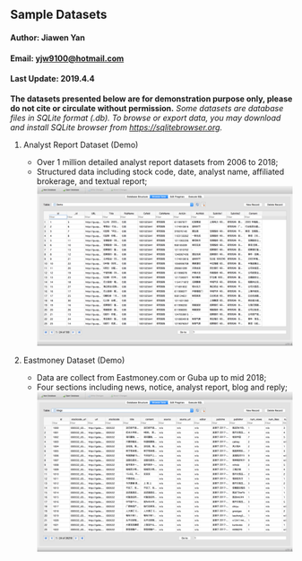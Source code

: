 ## Sample Datasets

#### Author: Jiawen Yan
#### Email: yjw9100@hotmail.com
#### Last Update: 2019.4.4


**The datasets presented below are for demonstration purpose only, please do not cite or circulate without permission.**
*Some datasets are database files in SQLite format (.db). To browse or export data, you may download and install SQLite browser from https://sqlitebrowser.org.*


1. Analyst Report Dataset (Demo)
	* Over 1 million detailed analyst report datasets from 2006 to 2018;
	* Structured data including stock code, date, analyst name, affiliated brokerage, and textual report;
	![Sample Data](AnalystReport/screenshot.png)

2. Eastmoney Dataset (Demo)
	* Data are collect from Eastmoney.com or Guba up to mid 2018;
	* Four sections including news, notice, analyst report, blog and reply;
	![Sample Data](Eastmoney/screenshot.png)


